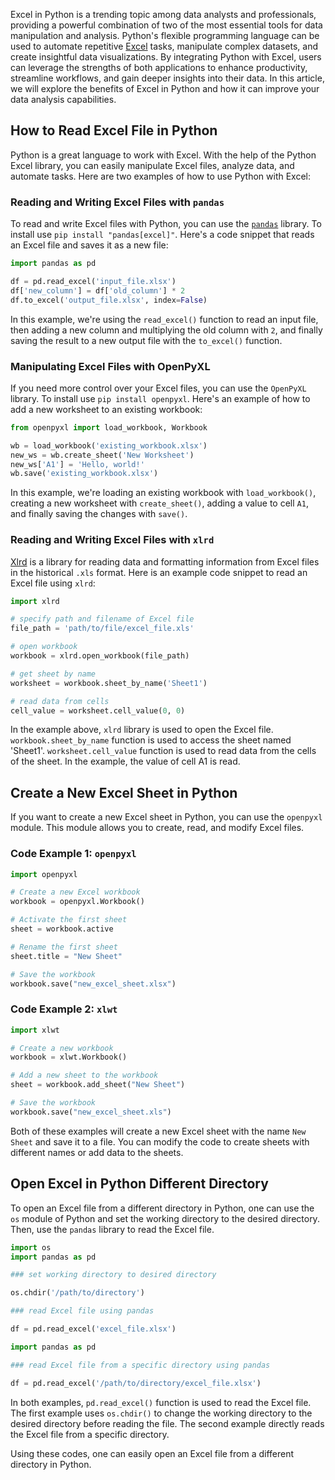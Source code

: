 Excel in Python is a trending topic among data analysts and professionals, providing a powerful combination of two of the most essential tools for data manipulation and analysis. Python's flexible programming language can be used to automate repetitive [Excel](https://en.wikipedia.org/wiki/Microsoft_Excel) tasks, manipulate complex datasets, and create insightful data visualizations. By integrating Python with Excel, users can leverage the strengths of both applications to enhance productivity, streamline workflows, and gain deeper insights into their data. In this article, we will explore the benefits of Excel in Python and how it can improve your data analysis capabilities.  
  
## How to Read Excel File in Python

Python is a great language to work with Excel. With the help of the Python Excel library, you can easily manipulate Excel files, analyze data, and automate tasks. Here are two examples of how to use Python with Excel:

### Reading and Writing Excel Files with `pandas`

To read and write Excel files with Python, you can use the [`pandas`](https://pypi.org/project/pandas/) library. To install use `pip install "pandas[excel]"`. Here's a code snippet that reads an Excel file and saves it as a new file:

```python
import pandas as pd

df = pd.read_excel('input_file.xlsx')
df['new_column'] = df['old_column'] * 2
df.to_excel('output_file.xlsx', index=False)
```

In this example, we're using the `read_excel()` function to read an input file, then adding a new column and multiplying the old column with `2`, and finally saving the result to a new output file with the `to_excel()` function.

### Manipulating Excel Files with OpenPyXL

If you need more control over your Excel files, you can use the `OpenPyXL` library. To install use `pip install openpyxl`. Here's an example of how to add a new worksheet to an existing workbook:

```python
from openpyxl import load_workbook, Workbook

wb = load_workbook('existing_workbook.xlsx')
new_ws = wb.create_sheet('New Worksheet')
new_ws['A1'] = 'Hello, world!'
wb.save('existing_workbook.xlsx')
```

In this example, we're loading an existing workbook with `load_workbook()`, creating a new worksheet with `create_sheet()`, adding a value to cell `A1`, and finally saving the changes with `save()`.

### Reading and Writing Excel Files with `xlrd`

[Xlrd](https://pypi.org/project/xlrd/1.1.0/) is a library for reading data and formatting information from Excel files in the historical `.xls` format. Here is an example code snippet to read an Excel file using `xlrd`:

```python
import xlrd

# specify path and filename of Excel file
file_path = 'path/to/file/excel_file.xls'

# open workbook
workbook = xlrd.open_workbook(file_path)

# get sheet by name
worksheet = workbook.sheet_by_name('Sheet1')

# read data from cells
cell_value = worksheet.cell_value(0, 0)
```

In the example above, `xlrd` library is used to open the Excel file. `workbook.sheet_by_name` function is used to access the sheet named 'Sheet1'. `worksheet.cell_value` function is used to read data from the cells of the sheet. In the example, the value of cell A1 is read.  

 
## Create a New Excel Sheet in Python  

If you want to create a new Excel sheet in Python, you can use the `openpyxl` module. This module allows you to create, read, and modify Excel files.

### Code Example 1: `openpyxl`

```python
import openpyxl

# Create a new Excel workbook
workbook = openpyxl.Workbook()

# Activate the first sheet
sheet = workbook.active

# Rename the first sheet
sheet.title = "New Sheet"

# Save the workbook
workbook.save("new_excel_sheet.xlsx")
```

### Code Example 2: `xlwt`

```python
import xlwt

# Create a new workbook
workbook = xlwt.Workbook()

# Add a new sheet to the workbook
sheet = workbook.add_sheet("New Sheet")

# Save the workbook
workbook.save("new_excel_sheet.xls")
```

Both of these examples will create a new Excel sheet with the name `New Sheet` and save it to a file. You can modify the code to create sheets with different names or add data to the sheets.  
  
## Open Excel in Python Different Directory  

To open an Excel file from a different directory in Python, one can use the `os` module of Python and set the working directory to the desired directory. Then, use the `pandas` library to read the Excel file.

```python
import os
import pandas as pd

### set working directory to desired directory

os.chdir('/path/to/directory')

### read Excel file using pandas

df = pd.read_excel('excel_file.xlsx')
```

```python
import pandas as pd

### read Excel file from a specific directory using pandas

df = pd.read_excel('/path/to/directory/excel_file.xlsx')
```

In both examples, `pd.read_excel()` function is used to read the Excel file. The first example uses `os.chdir()` to change the working directory to the desired directory before reading the file. The second example directly reads the Excel file from a specific directory. 

Using these codes, one can easily open an Excel file from a different directory in Python.  
